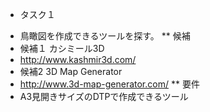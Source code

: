 * タスク１
- 鳥瞰図を作成できるツールを探す。
** 候補
- 候補１ カシミール3D
- http://www.kashmir3d.com/
- 候補2 3D Map Generator
- http://www.3d-map-generator.com/
** 要件
- A3見開きサイズのDTPで作成できるツール

